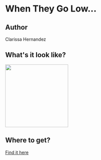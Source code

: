 # When They Go Low...

## Author

Clarissa Hernandez

## What's it look like?

<img src="https://cl.ly/de76ecee6cec/Image%2525202018-12-27%252520at%2525208.04.52%252520PM.png" width="200" height="200" />

## Where to get?

<a href="https://cottonbureau.com/products/when-they-go-low" alt="Buy Now">Find it here</a>
